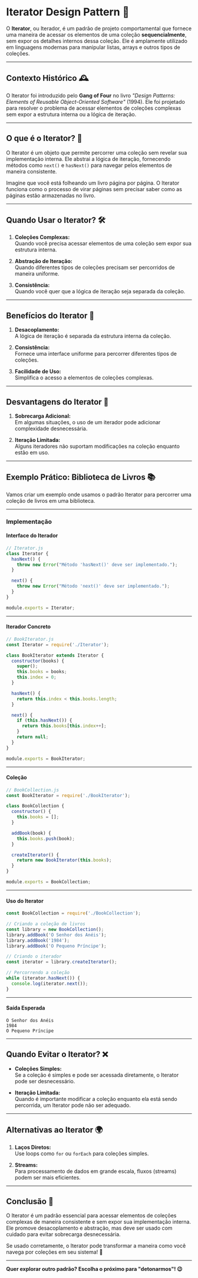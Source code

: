 # Iterator Design Pattern 🔄

O **Iterator**, ou Iterador, é um padrão de projeto comportamental que fornece uma maneira de acessar os elementos de uma coleção **sequencialmente**, sem expor os detalhes internos dessa coleção. Ele é amplamente utilizado em linguagens modernas para manipular listas, arrays e outros tipos de coleções.

---

## Contexto Histórico 🕰️

O Iterator foi introduzido pelo **Gang of Four** no livro _"Design Patterns: Elements of Reusable Object-Oriented Software"_ (1994). Ele foi projetado para resolver o problema de acessar elementos de coleções complexas sem expor a estrutura interna ou a lógica de iteração.

---

## O que é o Iterator? 🤔

O Iterator é um objeto que permite percorrer uma coleção sem revelar sua implementação interna. Ele abstrai a lógica de iteração, fornecendo métodos como `next()` e `hasNext()` para navegar pelos elementos de maneira consistente.

Imagine que você está folheando um livro página por página. O Iterator funciona como o processo de virar páginas sem precisar saber como as páginas estão armazenadas no livro.

---

## Quando Usar o Iterator? 🛠️

1. **Coleções Complexas:**  
   Quando você precisa acessar elementos de uma coleção sem expor sua estrutura interna.

2. **Abstração de Iteração:**  
   Quando diferentes tipos de coleções precisam ser percorridos de maneira uniforme.

3. **Consistência:**  
   Quando você quer que a lógica de iteração seja separada da coleção.

---

## Benefícios do Iterator 🌟

1. **Desacoplamento:**  
   A lógica de iteração é separada da estrutura interna da coleção.

2. **Consistência:**  
   Fornece uma interface uniforme para percorrer diferentes tipos de coleções.

3. **Facilidade de Uso:**  
   Simplifica o acesso a elementos de coleções complexas.

---

## Desvantagens do Iterator 🚨

1. **Sobrecarga Adicional:**  
   Em algumas situações, o uso de um iterador pode adicionar complexidade desnecessária.

2. **Iteração Limitada:**  
   Alguns iteradores não suportam modificações na coleção enquanto estão em uso.

---

## Exemplo Prático: Biblioteca de Livros 📚

Vamos criar um exemplo onde usamos o padrão Iterator para percorrer uma coleção de livros em uma biblioteca.

---

### Implementação

#### **Interface do Iterador**

```javascript
// Iterator.js
class Iterator {
  hasNext() {
    throw new Error("Método 'hasNext()' deve ser implementado.");
  }

  next() {
    throw new Error("Método 'next()' deve ser implementado.");
  }
}

module.exports = Iterator;
```

---

#### **Iterador Concreto**

```javascript
// BookIterator.js
const Iterator = require('./Iterator');

class BookIterator extends Iterator {
  constructor(books) {
    super();
    this.books = books;
    this.index = 0;
  }

  hasNext() {
    return this.index < this.books.length;
  }

  next() {
    if (this.hasNext()) {
      return this.books[this.index++];
    }
    return null;
  }
}

module.exports = BookIterator;
```

---

#### **Coleção**

```javascript
// BookCollection.js
const BookIterator = require('./BookIterator');

class BookCollection {
  constructor() {
    this.books = [];
  }

  addBook(book) {
    this.books.push(book);
  }

  createIterator() {
    return new BookIterator(this.books);
  }
}

module.exports = BookCollection;
```

---

#### **Uso do Iterator**

```javascript
const BookCollection = require('./BookCollection');

// Criando a coleção de livros
const library = new BookCollection();
library.addBook('O Senhor dos Anéis');
library.addBook('1984');
library.addBook('O Pequeno Príncipe');

// Criando o iterador
const iterator = library.createIterator();

// Percorrendo a coleção
while (iterator.hasNext()) {
  console.log(iterator.next());
}
```

---

#### **Saída Esperada**

```
O Senhor dos Anéis
1984
O Pequeno Príncipe
```

---

## Quando Evitar o Iterator? ❌

- **Coleções Simples:**  
  Se a coleção é simples e pode ser acessada diretamente, o Iterator pode ser desnecessário.

- **Iteração Limitada:**  
  Quando é importante modificar a coleção enquanto ela está sendo percorrida, um Iterator pode não ser adequado.

---

## Alternativas ao Iterator 🌍

1. **Laços Diretos:**  
   Use loops como `for` ou `forEach` para coleções simples.

2. **Streams:**  
   Para processamento de dados em grande escala, fluxos (streams) podem ser mais eficientes.

---

## Conclusão 🎯

O Iterator é um padrão essencial para acessar elementos de coleções complexas de maneira consistente e sem expor sua implementação interna. Ele promove desacoplamento e abstração, mas deve ser usado com cuidado para evitar sobrecarga desnecessária.

Se usado corretamente, o Iterator pode transformar a maneira como você navega por coleções em seu sistema! 🚀

---

**Quer explorar outro padrão? Escolha o próximo para "detonarmos"! 😉**

